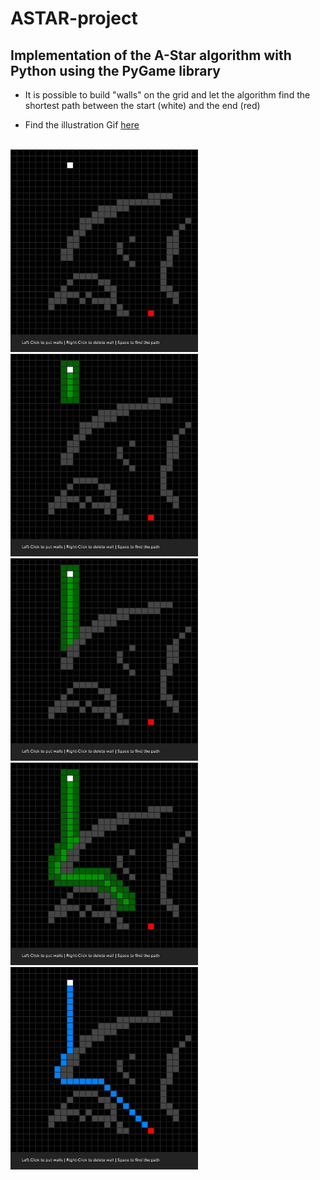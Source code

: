 # ASTAR-project
## Implementation of the A-Star algorithm with Python using the PyGame library

- It is possible to build "walls" on the grid and let the algorithm find the shortest path between the start (white) and the end (red)

- Find the illustration Gif [here](https://giphy.com/gifs/M5cKUNLUNSYJhByuME)
<br>
<img src="https://github.com/arthurbabin/ASTAR-project/blob/main/Screenshots/screenshot670.jpg?raw=true" width="300" height="324"/>
<img src="https://github.com/arthurbabin/ASTAR-project/blob/main/Screenshots/screenshot700.jpg?raw=true" width="300" height="324"/>
<img src="https://github.com/arthurbabin/ASTAR-project/blob/main/Screenshots/screenshot720.jpg?raw=true" width="300" height="324"/>
<img src="https://github.com/arthurbabin/ASTAR-project/blob/main/Screenshots/screenshot770.jpg?raw=true" width="300" height="324"/>
<img src="https://github.com/arthurbabin/ASTAR-project/blob/main/Screenshots/screenshot870.jpg?raw=true" width="300" height="324"/>